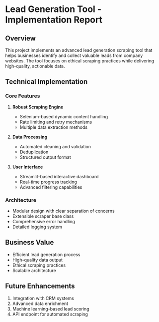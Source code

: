 # Lead Generation Tool - Implementation Report

## Overview
This project implements an advanced lead generation scraping tool that helps businesses identify and collect valuable leads from company websites. The tool focuses on ethical scraping practices while delivering high-quality, actionable data.

## Technical Implementation

### Core Features
1. **Robust Scraping Engine**
   - Selenium-based dynamic content handling
   - Rate limiting and retry mechanisms
   - Multiple data extraction methods

2. **Data Processing**
   - Automated cleaning and validation
   - Deduplication
   - Structured output format

3. **User Interface**
   - Streamlit-based interactive dashboard
   - Real-time progress tracking
   - Advanced filtering capabilities

### Architecture
- Modular design with clear separation of concerns
- Extensible scraper base class
- Comprehensive error handling
- Detailed logging system

## Business Value
- Efficient lead generation process
- High-quality data output
- Ethical scraping practices
- Scalable architecture

## Future Enhancements
1. Integration with CRM systems
2. Advanced data enrichment
3. Machine learning-based lead scoring
4. API endpoint for automated scraping